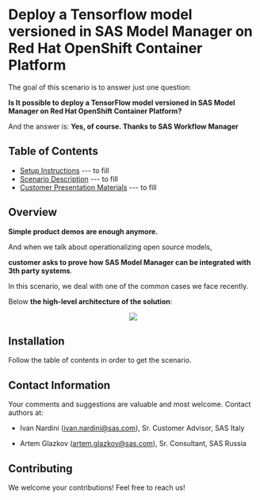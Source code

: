 # Deploy a Tensorflow model versioned in SAS Model Manager on Red Hat OpenShift Container Platform

The goal of this scenario is to answer just one question: 

**Is It possible to deploy a TensorFlow model versioned in SAS Model Manager on Red Hat OpenShift Container Platform?**

And the answer is: **Yes, of course. Thanks to SAS Workflow Manager**

## Table of Contents
* [Setup Instructions](docs/installation/0_setup_instructions.md) --- to fill
* [Scenario Description](docs/installation/1_scenario_instructions.md) --- to fill
* [Customer Presentation Materials](docs/presentation) --- to fill

## Overview

**Simple product demos are enough anymore.** 

And when we talk about operationalizing open source models, 

**customer asks to prove how SAS Model Manager can be integrated with 3th party systems**.

In this scenario, we deal with one of the common cases we face recently. 

Below **the high-level architecture of the solution**:

<p align="center">
<img src="https://github.com/IvanNardini/modelops-sas-tensorflow-workflow-manager-openshift/raw/master/architecture_3.png">
</p>

## Installation
Follow the table of contents in order to get the scenario. 

## Contact Information
Your comments and suggestions are valuable and most welcome. Contact authors at:

- Ivan Nardini (ivan.nardini@sas.com), Sr. Customer Advisor, SAS Italy

- Artem Glazkov (artem.glazkov@sas.com), Sr. Consultant, SAS Russia

## Contributing

We welcome your contributions! Feel free to reach us!


